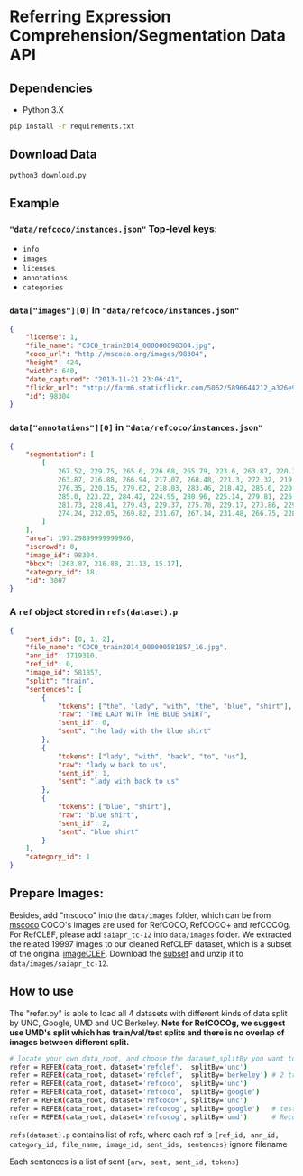 # Referring Expression Comprehension/Segmentation Data API

## Dependencies

-   Python 3.X

```bash
pip install -r requirements.txt
```

## Download Data

```bash
python3 download.py
```

## Example

### `"data/refcoco/instances.json"` Top-level keys:

-   `info`
-   `images`
-   `licenses`
-   `annotations`
-   `categories`

### `data["images"][0]` in `"data/refcoco/instances.json"`

```json
{
    "license": 1,
    "file_name": "COCO_train2014_000000098304.jpg",
    "coco_url": "http://mscoco.org/images/98304",
    "height": 424,
    "width": 640,
    "date_captured": "2013-11-21 23:06:41",
    "flickr_url": "http://farm6.staticflickr.com/5062/5896644212_a326e96ea9_z.jpg",
    "id": 98304
}
```

### `data["annotations"][0]` in `"data/refcoco/instances.json"`

```json
{
    "segmentation": [
        [
            267.52, 229.75, 265.6, 226.68, 265.79, 223.6, 263.87, 220.15,
            263.87, 216.88, 266.94, 217.07, 268.48, 221.3, 272.32, 219.95,
            276.35, 220.15, 279.62, 218.03, 283.46, 218.42, 285.0, 220.92,
            285.0, 223.22, 284.42, 224.95, 280.96, 225.14, 279.81, 226.48,
            281.73, 228.41, 279.43, 229.37, 275.78, 229.17, 273.86, 229.56,
            274.24, 232.05, 269.82, 231.67, 267.14, 231.48, 266.75, 228.6
        ]
    ],
    "area": 197.29899999999986,
    "iscrowd": 0,
    "image_id": 98304,
    "bbox": [263.87, 216.88, 21.13, 15.17],
    "category_id": 18,
    "id": 3007
}
```

### A `ref` object stored in `refs(dataset).p`

```json
{
    "sent_ids": [0, 1, 2],
    "file_name": "COCO_train2014_000000581857_16.jpg",
    "ann_id": 1719310,
    "ref_id": 0,
    "image_id": 581857,
    "split": "train",
    "sentences": [
        {
            "tokens": ["the", "lady", "with", "the", "blue", "shirt"],
            "raw": "THE LADY WITH THE BLUE SHIRT",
            "sent_id": 0,
            "sent": "the lady with the blue shirt"
        },
        {
            "tokens": ["lady", "with", "back", "to", "us"],
            "raw": "lady w back to us",
            "sent_id": 1,
            "sent": "lady with back to us"
        },
        {
            "tokens": ["blue", "shirt"],
            "raw": "blue shirt",
            "sent_id": 2,
            "sent": "blue shirt"
        }
    ],
    "category_id": 1
}
```

## Prepare Images:

Besides, add "mscoco" into the `data/images` folder, which can be from [mscoco](http://mscoco.org/dataset/#overview)
COCO's images are used for RefCOCO, RefCOCO+ and refCOCOg.
For RefCLEF, please add `saiapr_tc-12` into `data/images` folder. We extracted the related 19997 images to our cleaned RefCLEF dataset, which is a subset of the original [imageCLEF](http://imageclef.org/SIAPRdata). Download the [subset](https://bvisionweb1.cs.unc.edu/licheng/referit/data/images/saiapr_tc-12.zip) and unzip it to `data/images/saiapr_tc-12`.

## How to use

The "refer.py" is able to load all 4 datasets with different kinds of data split by UNC, Google, UMD and UC Berkeley.
**Note for RefCOCOg, we suggest use UMD's split which has train/val/test splits and there is no overlap of images between different split.**

```bash
# locate your own data_root, and choose the dataset_splitBy you want to use
refer = REFER(data_root, dataset='refclef',  splitBy='unc')
refer = REFER(data_root, dataset='refclef',  splitBy='berkeley') # 2 train and 1 test images missed
refer = REFER(data_root, dataset='refcoco',  splitBy='unc')
refer = REFER(data_root, dataset='refcoco',  splitBy='google')
refer = REFER(data_root, dataset='refcoco+', splitBy='unc')
refer = REFER(data_root, dataset='refcocog', splitBy='google')   # test split not released yet
refer = REFER(data_root, dataset='refcocog', splitBy='umd')      # Recommended, including train/val/test
```

`refs(dataset).p` contains list of refs, where each ref is
`{ref_id, ann_id, category_id, file_name, image_id, sent_ids, sentences}`
ignore filename

Each sentences is a list of sent
`{arw, sent, sent_id, tokens}`
